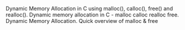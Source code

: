 Dynamic Memory Allocation in C using malloc(), calloc(), free() and realloc().
Dynamic memory allocation in C - malloc calloc realloc free.
Dynamic Memory Allocation.
Quick overview of malloc & free
